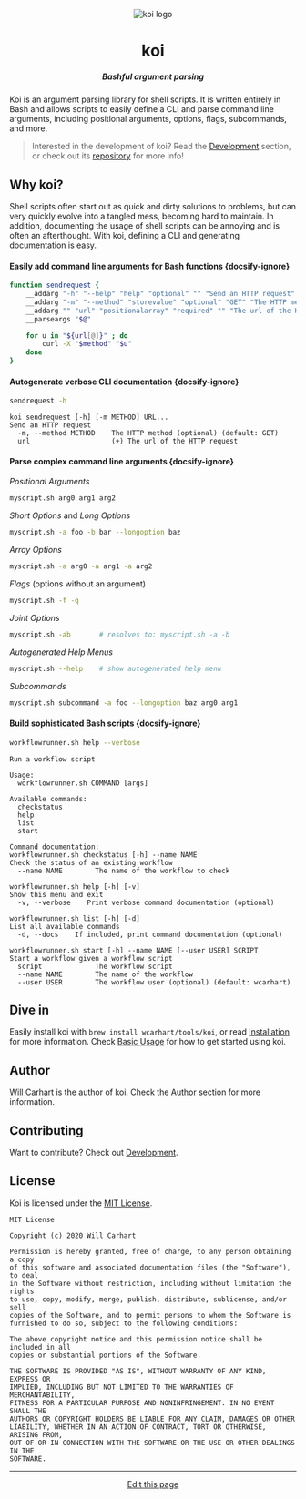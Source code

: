 <p align="center"><img alt="koi logo" src="https://willcarhart.dev/docs/koi/_media/logo.png" /></p>

<h1 align="center">koi</h1>
<h5 align="center">Bashful argument parsing</h5>

Koi is an argument parsing library for shell scripts. It is written entirely in Bash and allows scripts to easily define a CLI and parse command line arguments, including positional arguments, options, flags, subcommands, and more.

> Interested in the development of koi? Read the [Development](/development) section, or check out its [repository](https://github.com/wcarhart/koi) for more info!

## Why koi?
Shell scripts often start out as quick and dirty solutions to problems, but can very quickly evolve into a tangled mess, becoming hard to maintain. In addition, documenting the usage of shell scripts can be annoying and is often an afterthought. With koi, defining a CLI and generating documentation is easy.

#### Easily add command line arguments for Bash functions {docsify-ignore}
```bash
function sendrequest {
    __addarg "-h" "--help" "help" "optional" "" "Send an HTTP request"
    __addarg "-m" "--method" "storevalue" "optional" "GET" "The HTTP method"
    __addarg "" "url" "positionalarray" "required" "" "The url of the HTTP request"
    __parseargs "$@"

    for u in "${url[@]}" ; do
    	curl -X "$method" "$u"
    done
}
```

#### Autogenerate verbose CLI documentation {docsify-ignore}
```bash
sendrequest -h
```
```
koi sendrequest [-h] [-m METHOD] URL... 
Send an HTTP request
  -m, --method METHOD    The HTTP method (optional) (default: GET)
  url                    (+) The url of the HTTP request
```

#### Parse complex command line arguments {docsify-ignore}
_Positional Arguments_
```bash
myscript.sh arg0 arg1 arg2
```
_Short Options_ and _Long Options_
```bash
myscript.sh -a foo -b bar --longoption baz
```
_Array Options_
```bash
myscript.sh -a arg0 -a arg1 -a arg2
```
_Flags_ (options without an argument)
```bash
myscript.sh -f -q
```
_Joint Options_
```bash
myscript.sh -ab       # resolves to: myscript.sh -a -b
```
_Autogenerated Help Menus_
```bash
myscript.sh --help    # show autogenerated help menu
```
_Subcommands_
```bash
myscript.sh subcommand -a foo --longoption baz arg0 arg1
```

#### Build sophisticated Bash scripts {docsify-ignore}
```bash
workflowrunner.sh help --verbose
```
```
Run a workflow script

Usage:
  workflowrunner.sh COMMAND [args]

Available commands:
  checkstatus
  help
  list
  start

Command documentation:
workflowrunner.sh checkstatus [-h] --name NAME 
Check the status of an existing workflow
  --name NAME        The name of the workflow to check 

workflowrunner.sh help [-h] [-v] 
Show this menu and exit
  -v, --verbose    Print verbose command documentation (optional) 

workflowrunner.sh list [-h] [-d] 
List all available commands
  -d, --docs    If included, print command documentation (optional) 

workflowrunner.sh start [-h] --name NAME [--user USER] SCRIPT 
Start a workflow given a workflow script
  script             The workflow script 
  --name NAME        The name of the workflow 
  --user USER        The workflow user (optional) (default: wcarhart)
```

## Dive in
Easily install koi with `brew install wcarhart/tools/koi`, or read [Installation](/installation) for more information. Check [Basic Usage](/basic-usage) for how to get started using koi.

## Author
[Will Carhart](https://github.com/wcarhart) is the author of koi. Check the [Author](/author) section for more information.

## Contributing
Want to contribute? Check out [Development](/development).

## License
Koi is licensed under the [MIT License](https://choosealicense.com/licenses/mit/).
```
MIT License

Copyright (c) 2020 Will Carhart

Permission is hereby granted, free of charge, to any person obtaining a copy
of this software and associated documentation files (the "Software"), to deal
in the Software without restriction, including without limitation the rights
to use, copy, modify, merge, publish, distribute, sublicense, and/or sell
copies of the Software, and to permit persons to whom the Software is
furnished to do so, subject to the following conditions:

The above copyright notice and this permission notice shall be included in all
copies or substantial portions of the Software.

THE SOFTWARE IS PROVIDED "AS IS", WITHOUT WARRANTY OF ANY KIND, EXPRESS OR
IMPLIED, INCLUDING BUT NOT LIMITED TO THE WARRANTIES OF MERCHANTABILITY,
FITNESS FOR A PARTICULAR PURPOSE AND NONINFRINGEMENT. IN NO EVENT SHALL THE
AUTHORS OR COPYRIGHT HOLDERS BE LIABLE FOR ANY CLAIM, DAMAGES OR OTHER
LIABILITY, WHETHER IN AN ACTION OF CONTRACT, TORT OR OTHERWISE, ARISING FROM,
OUT OF OR IN CONNECTION WITH THE SOFTWARE OR THE USE OR OTHER DEALINGS IN THE
SOFTWARE.
```

<hr>
<div style="text-align:center">
	<a class="edit-link" href="https://github.com/wcarhart/docs/blob/master/docs/koi/overview.md" target="_blank"><i class="fas fa-edit"></i> Edit this page</a>
</div>